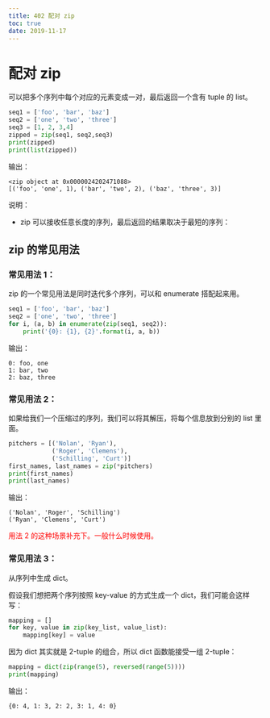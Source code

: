 ```yaml
---
title: 402 配对 zip
toc: true
date: 2019-11-17
---
```


# 配对 zip

可以把多个序列中每个对应的元素变成一对，最后返回一个含有 tuple 的 list。


```py
seq1 = ['foo', 'bar', 'baz']
seq2 = ['one', 'two', 'three']
seq3 = [1, 2, 3,4]
zipped = zip(seq1, seq2,seq3)
print(zipped)
print(list(zipped))
```

输出：

```
<zip object at 0x0000024202471088>
[('foo', 'one', 1), ('bar', 'two', 2), ('baz', 'three', 3)]
```

说明：

- zip 可以接收任意长度的序列，最后返回的结果取决于最短的序列：


## zip 的常见用法

### 常见用法 1：

zip 的一个常见用法是同时迭代多个序列，可以和 enumerate 搭配起来用。

```py
seq1 = ['foo', 'bar', 'baz']
seq2 = ['one', 'two', 'three']
for i, (a, b) in enumerate(zip(seq1, seq2)):
    print('{0}: {1}, {2}'.format(i, a, b))
```

输出：

```
0: foo, one
1: bar, two
2: baz, three
```

### 常见用法 2：

如果给我们一个压缩过的序列，我们可以将其解压，将每个信息放到分别的 list 里面。

```py
pitchers = [('Nolan', 'Ryan'),
            ('Roger', 'Clemens'),
            ('Schilling', 'Curt')]
first_names, last_names = zip(*pitchers)
print(first_names)
print(last_names)
```

输出：

```
('Nolan', 'Roger', 'Schilling')
('Ryan', 'Clemens', 'Curt')
```

<span style="color:red;">用法 2 的这种场景补充下。一般什么时候使用。</span>

### 常见用法 3：

从序列中生成 dict。

假设我们想把两个序列按照 key-value 的方式生成一个 dict，我们可能会这样写：

```py
mapping = []
for key, value in zip(key_list, value_list):
    mapping[key] = value
```

因为 dict 其实就是 2-tuple 的组合，所以 dict 函数能接受一组 2-tuple：


```py
mapping = dict(zip(range(5), reversed(range(5))))
print(mapping)
```

输出：

```
{0: 4, 1: 3, 2: 2, 3: 1, 4: 0}
```
